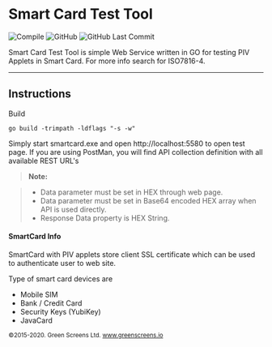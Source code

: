 Smart Card Test Tool
===================

![Compile](https://github.com/greenscreens-io/smartcard/workflows/Compile/badge.svg?branch=master) 
![GitHub](https://img.shields.io/github/license/greenscreens-io/smartcard?style=plastic)
![GitHub Last Commit](https://img.shields.io/github/last-commit/greenscreens-io/smartcard?style=plastic)


Smart Card Test Tool is simple Web Service written in GO for testing PIV Applets in Smart Card.  For more info search for ISO7816-4.

----------

Instructions
-------------

Build

`go build -trimpath -ldflags "-s -w"`

Simply start smartcard.exe and open http://localhost:5580 to open test page.
If you are using PostMan, you will find API collection definition with all available REST URL's

> **Note:**

> - Data parameter must be set in HEX through web page.
> - Data parameter must be set in Base64 encoded HEX array when API is used directly.
> - Response Data property is HEX String.


#### <i class="icon-file"></i> SmartCard Info

SmartCard with PIV applets store client SSL certificate which can be used to authenticate user to web site.

Type of smart card devices are

  - Mobile SIM
  - Bank / Credit Card
  - Security Keys (YubiKey)
  - JavaCard


<small>&copy;2015-2020. Green Screens Ltd. www.greenscreens.io</small>

